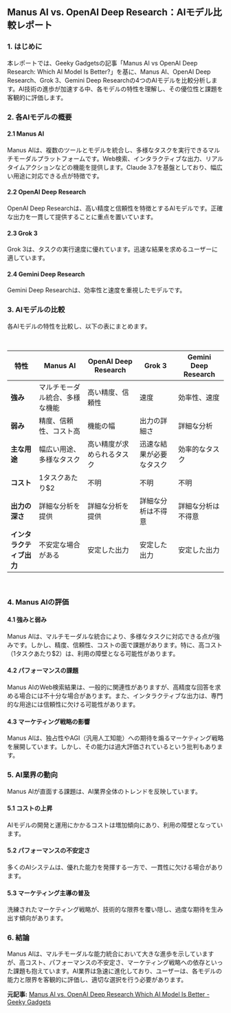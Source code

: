 ## Manus AI vs. OpenAI Deep Research：AIモデル比較レポート

### 1. はじめに

本レポートでは、Geeky Gadgetsの記事「Manus AI vs OpenAI Deep Research: Which AI Model Is Better?」を基に、Manus AI、OpenAI Deep Research、Grok 3、Gemini Deep Researchの4つのAIモデルを比較分析します。AI技術の進歩が加速する中、各モデルの特性を理解し、その優位性と課題を客観的に評価します。

### 2. 各AIモデルの概要

#### 2.1 Manus AI

Manus AIは、複数のツールとモデルを統合し、多様なタスクを実行できるマルチモーダルプラットフォームです。Web検索、インタラクティブな出力、リアルタイムアクションなどの機能を提供します。Claude 3.7を基盤としており、幅広い用途に対応できる点が特徴です。

#### 2.2 OpenAI Deep Research

OpenAI Deep Researchは、高い精度と信頼性を特徴とするAIモデルです。正確な出力を一貫して提供することに重点を置いています。

#### 2.3 Grok 3

Grok 3は、タスクの実行速度に優れています。迅速な結果を求めるユーザーに適しています。

#### 2.4 Gemini Deep Research

Gemini Deep Researchは、効率性と速度を重視したモデルです。

### 3. AIモデルの比較

各AIモデルの特性を比較し、以下の表にまとめます。

<br>

| 特性 | Manus AI | OpenAI Deep Research | Grok 3 | Gemini Deep Research |
| ----------------- | -------------------------------------- | --------------------------------------- | --------------------------------------- | --------------------------------------- |
| **強み** | マルチモーダル統合、多様な機能 | 高い精度、信頼性 | 速度 | 効率性、速度 |
| **弱み** | 精度、信頼性、コスト高 | 機能の幅 | 出力の詳細さ | 詳細な分析 |
| **主な用途** | 幅広い用途、多様なタスク | 高い精度が求められるタスク | 迅速な結果が必要なタスク | 効率的なタスク |
| **コスト** | 1タスクあたり$2 | 不明 | 不明 | 不明 |
| **出力の深さ** | 詳細な分析を提供 | 詳細な分析を提供 | 詳細な分析は不得意 | 詳細な分析は不得意 |
| **インタラクティブ出力** | 不安定な場合がある | 安定した出力 | 安定した出力 | 安定した出力 |

<br>

### 4. Manus AIの評価

#### 4.1 強みと弱み

Manus AIは、マルチモーダルな統合により、多様なタスクに対応できる点が強みです。しかし、精度、信頼性、コストの面で課題があります。特に、高コスト（1タスクあたり$2）は、利用の障壁となる可能性があります。

#### 4.2 パフォーマンスの課題

Manus AIのWeb検索結果は、一般的に関連性がありますが、高精度な回答を求める場合には不十分な場合があります。また、インタラクティブな出力は、専門的な用途には信頼性に欠ける可能性があります。

#### 4.3 マーケティング戦略の影響

Manus AIは、独占性やAGI（汎用人工知能）への期待を煽るマーケティング戦略を展開しています。しかし、その能力は過大評価されているという批判もあります。

### 5. AI業界の動向

Manus AIが直面する課題は、AI業界全体のトレンドを反映しています。

#### 5.1 コストの上昇

AIモデルの開発と運用にかかるコストは増加傾向にあり、利用の障壁となっています。

#### 5.2 パフォーマンスの不安定さ

多くのAIシステムは、優れた能力を発揮する一方で、一貫性に欠ける場合があります。

#### 5.3 マーケティング主導の普及

洗練されたマーケティング戦略が、技術的な限界を覆い隠し、過度な期待を生み出す傾向があります。

### 6. 結論

Manus AIは、マルチモーダルな能力統合において大きな進歩を示していますが、高コスト、パフォーマンスの不安定さ、マーケティング戦略への依存といった課題も抱えています。AI業界は急速に進化しており、ユーザーは、各モデルの能力と限界を客観的に評価し、適切な選択を行う必要があります。


**元記事:** [Manus AI vs. OpenAI Deep Research Which AI Model Is Better - Geeky Gadgets](https://www.geeky-gadgets.com/manus-ai-vs-deep-research-vs-grok-3/)
